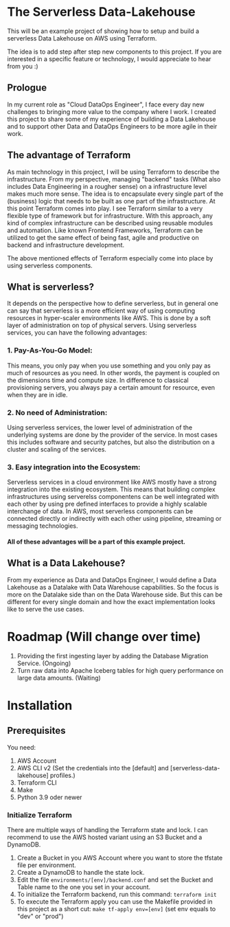 # The Serverless Data-Lakehouse
This will be an example project of showing how to setup and build a serverless Data Lakehouse on AWS using Terraform.


The idea is to add step after step new components to this project. If you are interested in a specific feature or technology, I would appreciate to hear from you :)

## Prologue
In my current role as "Cloud DataOps Engineer", I face every day new challenges to bringing more value to the company where I work.
I created this project to share some of my experience of building a Data Lakehouse and to support other Data and DataOps Engineers to be more agile in their work.

## The advantage of Terraform
As main technology in this project, I will be using Terraform to describe the infrastructure. From my perspective, managing "backend" tasks (What also includes Data Engineering in a rougher sense) on a infrastructure level makes much more sense.
The idea is to encapsulate every single part of the (business) logic that needs to be built as one part of the infrastructure.
At this point Terraform comes into play. I see Terraform similar to a very flexible type of framework but for infrastructure. With this approach, any kind of complex infrastructure can be described using reusable modules and automation.
Like known Frontend Frameworks, Terraform can be utilized to get the same effect of being fast, agile and productive on backend and infrastructure development.

The above mentioned effects of Terraform especially come into place by using serverless components.

## What is serverless?
It depends on the perspective how to define serverless, but in general one can say that serverless is a more efficient way of using computing resources in hyper-scaler environments like AWS.
This is done by a soft layer of administration on top of physical servers. Using serverless services, you can have the following advantages:

### 1. Pay-As-You-Go Model:
This means, you only pay when you use something and you only pay as much of resources as you need. In other words, the payment is coupled on the dimensions time and compute size. In difference to classical provisioning servers, you always pay a certain amount for resource, even when they are in idle.

### 2. No need of Administration:
Using serverless services, the lower level of administration of the underlying systems are done by the provider of the service. In most cases this includes software and security patches, but also the distribution on a cluster and scaling of the services.

### 3. Easy integration into the Ecosystem:
Serverless services in a cloud environment like AWS mostly have a strong integration into the existing ecosystem. This means that building complex infrastructures using serverelss componentens can be well integrated with each other by using pre defined interfaces to provide a highly scalable interchange of data.
In AWS, most serverless components can be connected directly or indirectly with each other using pipeline, streaming or messaging technologies.

#### All of these advantages will be a part of this example project.


## What is a Data Lakehouse?
From my experience as Data and DataOps Engineer, I would define a Data Lakehouse as a Datalake with Data Warehouse capabilities.
So the focus is more on the Datalake side than on the Data Warehouse side. But this can be different for every single domain and how the exact implementation looks like to serve the use cases.


# Roadmap (Will change over time)

1. Providing the first ingesting layer by adding the Database Migration Service. (Ongoing)
2. Turn raw data into Apache Iceberg tables for high query performance on large data amounts. (Waiting)


# Installation

## Prerequisites

You need:
1. AWS Account
2. AWS CLI v2 (Set the credentials into the [default] and [serverless-data-lakehouse] profiles.)
3. Terraform CLI
4. Make
5. Python 3.9 oder newer

### Initialize Terraform
There are multiple ways of handling the Terraform state and lock. I can recommend to use the AWS hosted variant using an S3 Bucket and a DynamoDB.

1. Create a Bucket in you AWS Account where you want to store the tfstate file per environment.
2. Create a DynamoDB to handle the state lock.
3. Edit the file ```environments/[env]/backend.conf``` and set the Bucket and Table name to the one you set in your account.
4. To initialize the Terraform backend, run this command: ```terraform init```
5. To execute the Terraform apply you can use the Makefile provided in this project as a short cut: ```make tf-apply env=[env]``` (set env equals to "dev" or "prod")